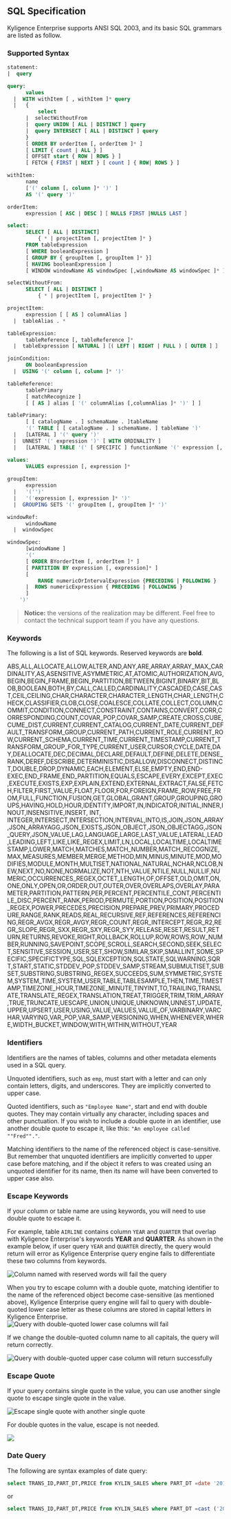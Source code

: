 ## SQL Specification

Kyligence Enterprise supports ANSI SQL 2003, and its basic SQL grammars are listed as follow.



### Supported Syntax

```sql
statement:
|  query 

query:
      values
  |  WITH withItem [ , withItem ]* query
  |   {
          select
      |  selectWithoutFrom
      |  query UNION [ ALL | DISTINCT ] query
      |  query INTERSECT [ ALL | DISTINCT ] query
      }
      [ ORDER BY orderItem [, orderItem ]* ]
      [ LIMIT { count | ALL } ]
      [ OFFSET start { ROW | ROWS } ]
      [ FETCH { FIRST | NEXT } [ count ] { ROW| ROWS } ]

withItem:
      name
      ['(' column [, column ]* ')' ]
      AS '(' query ')'

orderItem:
      expression [ ASC | DESC ]［ NULLS FIRST |NULLS LAST ］

select:
      SELECT [ ALL | DISTINCT]
          { * | projectItem [, projectItem ]* }
      FROM tableExpression
      [ WHERE booleanExpression ]
      [ GROUP BY { groupItem [, groupItem ]* }]
      [ HAVING booleanExpression ]
      [ WINDOW windowName AS windowSpec [,windowName AS windowSpec ]* ]

selectWithoutFrom:
      SELECT [ ALL | DISTINCT ]
          { * | projectItem [, projectItem ]* }

projectItem:
      expression [ [ AS ] columnAlias ]
  |  tableAlias . *

tableExpression:
      tableReference [, tableReference ]*
  |  tableExpression [ NATURAL ]［( LEFT | RIGHT | FULL ) [ OUTER ] ］ JOINtableExpression [ joinCondition ]

joinCondition:
      ON booleanExpression
  |  USING '(' column [, column ]* ')'

tableReference:
      tablePrimary
      [ matchRecognize ]
      [ [ AS ] alias [ '(' columnAlias [,columnAlias ]* ')' ] ]

tablePrimary:
      [ [ catalogName . ] schemaName . ]tableName
      '(' TABLE [ [ catalogName . ] schemaName. ] tableName ')'
  |   [LATERAL ] '(' query ')'
  |  UNNEST '(' expression ')' [ WITH ORDINALITY ]
  |   [LATERAL ] TABLE '(' [ SPECIFIC ] functionName '(' expression [, expression ]*')' ')'

values:
      VALUES expression [, expression ]*
 
groupItem:
      expression
  |   '('')'
  |   '('expression [, expression ]* ')'
  |  GROUPING SETS '(' groupItem [, groupItem ]* ')'

windowRef:
      windowName
  |  windowSpec

windowSpec:
      [windowName ]
      '(' 
      [ ORDER BYorderItem [, orderItem ]* ]
      [ PARTITION BY expression [, expression]* ]
      [
          RANGE numericOrIntervalExpression {PRECEDING | FOLLOWING }
      |  ROWS numericExpression { PRECEDING | FOLLOWING }
      ]
    ')'
```

> **Notice:** the versions of the realization may be different. Feel free to contact the technical support team if you have any questions.



### Keywords

The following is a list of SQL keywords. Reserved keywords are **bold**.

ABS,ALL,ALLOCATE,ALLOW,ALTER,AND,ANY,ARE,ARRAY,ARRAY_MAX_CARDINALITY,AS,ASENSITIVE,ASYMMETRIC,AT,ATOMIC,AUTHORIZATION,AVG,BEGIN,BEGIN_FRAME,BEGIN_PARTITION,BETWEEN,BIGINT,BINARY,BIT,BLOB,BOOLEAN,BOTH,BY,CALL,CALLED,CARDINALITY,CASCADED,CASE,CAST,CEIL,CEILING,CHAR,CHARACTER,CHARACTER_LENGTH,CHAR_LENGTH,CHECK,CLASSIFIER,CLOB,CLOSE,COALESCE,COLLATE,COLLECT,COLUMN,COMMIT,CONDITION,CONNECT,CONSTRAINT,CONTAINS,CONVERT,CORR,CORRESPONDING,COUNT,COVAR_POP,COVAR_SAMP,CREATE,CROSS,CUBE,CUME_DIST,CURRENT,CURRENT_CATALOG,CURRENT_DATE,CURRENT_DEFAULT_TRANSFORM_GROUP,CURRENT_PATH,CURRENT_ROLE,CURRENT_ROW,CURRENT_SCHEMA,CURRENT_TIME,CURRENT_TIMESTAMP,CURRENT_TRANSFORM_GROUP_FOR_TYPE,CURRENT_USER,CURSOR,CYCLE,DATE,DAY,DEALLOCATE,DEC,DECIMAL,DECLARE,DEFAULT,DEFINE,DELETE,DENSE_RANK,DEREF,DESCRIBE,DETERMINISTIC,DISALLOW,DISCONNECT,DISTINCT,DOUBLE,DROP,DYNAMIC,EACH,ELEMENT,ELSE,EMPTY,END,END-EXEC,END_FRAME,END_PARTITION,EQUALS,ESCAPE,EVERY,EXCEPT,EXEC,EXECUTE,EXISTS,EXP,EXPLAIN,EXTEND,EXTERNAL,EXTRACT,FALSE,FETCH,FILTER,FIRST_VALUE,FLOAT,FLOOR,FOR,FOREIGN,FRAME_ROW,FREE,FROM,FULL,FUNCTION,FUSION,GET,GLOBAL,GRANT,GROUP,GROUPING,GROUPS,HAVING,HOLD,HOUR,IDENTITY,IMPORT,IN,INDICATOR,INITIAL,INNER,INOUT,INSENSITIVE,INSERT, INT, INTEGER,INTERSECT,INTERSECTION,INTERVAL,INTO,IS,JOIN,JSON_ARRAY,JSON_ARRAYAGG,JSON_EXISTS,JSON_OBJECT,JSON_OBJECTAGG,JSON_QUERY,JSON_VALUE,LAG,LANGUAGE,LARGE,LAST_VALUE,LATERAL,LEAD,LEADING,LEFT,LIKE,LIKE_REGEX,LIMIT,LN,LOCAL,LOCALTIME,LOCALTIMESTAMP,LOWER,MATCH,MATCHES,MATCH_NUMBER,MATCH_RECOGNIZE,MAX,MEASURES,MEMBER,MERGE,METHOD,MIN,MINUS,MINUTE,MOD,MODIFIES,MODULE,MONTH,MULTISET,NATIONAL,NATURAL,NCHAR,NCLOB,NEW,NEXT,NO,NONE,NORMALIZE,NOT,NTH_VALUE,NTILE,NULL,NULLIF,NUMERIC,OCCURRENCES_REGEX,OCTET_LENGTH,OF,OFFSET,OLD,OMIT,ON,ONE,ONLY,OPEN,OR,ORDER,OUT,OUTER,OVER,OVERLAPS,OVERLAY,PARAMETER,PARTITION,PATTERN,PER,PERCENT,PERCENTILE_CONT,PERCENTILE_DISC,PERCENT_RANK,PERIOD,PERMUTE,PORTION,POSITION,POSITION_REGEX,POWER,PRECEDES,PRECISION,PREPARE,PREV,PRIMARY,PROCEDURE,RANGE,RANK,READS,REAL,RECURSIVE,REF,REFERENCES,REFERENCING,REGR_AVGX,REGR_AVGY,REGR_COUNT,REGR_INTERCEPT,REGR_R2,REGR_SLOPE,REGR_SXX,REGR_SXY,REGR_SYY,RELEASE,RESET,RESULT,RETURN,RETURNS,REVOKE,RIGHT,ROLLBACK,ROLLUP,ROW,ROWS,ROW_NUMBER,RUNNING,SAVEPOINT,SCOPE,SCROLL,SEARCH,SECOND,SEEK,SELECT,SENSITIVE,SESSION_USER,SET,SHOW,SIMILAR,SKIP,SMALLINT,SOME,SPECIFIC,SPECIFICTYPE,SQL,SQLEXCEPTION,SQLSTATE,SQLWARNING,SQRT,START,STATIC,STDDEV_POP,STDDEV_SAMP,STREAM,SUBMULTISET,SUBSET,SUBSTRING,SUBSTRING_REGEX,SUCCEEDS,SUM,SYMMETRIC,SYSTEM,SYSTEM_TIME,SYSTEM_USER,TABLE,TABLESAMPLE,THEN,TIME,TIMESTAMP,TIMEZONE_HOUR,TIMEZONE_MINUTE,TINYINT,TO,TRAILING,TRANSLATE,TRANSLATE_REGEX,TRANSLATION,TREAT,TRIGGER,TRIM,TRIM_ARRAY,TRUE,TRUNCATE,UESCAPE,UNION,UNIQUE,UNKNOWN,UNNEST,UPDATE,UPPER,UPSERT,USER,USING,VALUE,VALUES,VALUE_OF,VARBINARY,VARCHAR,VARYING,VAR_POP,VAR_SAMP,VERSIONING,WHEN,WHENEVER,WHERE,WIDTH_BUCKET,WINDOW,WITH,WITHIN,WITHOUT,YEAR




### Identifiers

Identifiers are the names of tables, columns and other metadata elements used in a SQL query.

Unquoted identifiers, such as `emp`, must start with a letter and can only contain letters, digits, and underscores. They are implicitly converted to upper case.

Quoted identifiers, such as `"Employee Name"`, start and end with double quotes. They may contain virtually any character, including spaces and other punctuation. If you wish to include a double quote in an identifier, use another double quote to escape it, like this: `"An employee called ""Fred""."`.

Matching identifiers to the name of the referenced object is case-sensitive. But remember that unquoted identifiers are implicitly converted to upper case before matching, and if the object it refers to was created using an unquoted identifier for its name, then its name will have been converted to upper case also.



### Escape Keywords 

If your column or table name are using keywords, you will need to use double quote to escape it.  

For example, table `AIRLINE` contains column `YEAR` and `QUARTER` that overlap with Kyligence Enterprise's keywords **YEAR** and **QUARTER**. As shown in the example below, if user query  `YEAR` and `QUARTER` directly, the query would return will error as Kyligence Enterprise query engine fails to differentiate these two columns from keywords. 

![Column named with reserved words will fail the query](images/spec/1.png)

When you try to escape column with a double quote, matching identifier to the name of the referenced object become case-sensitive (as mentioned above), Kyligence Enterprise query engine will fail to query with double-quoted lower case letter as these columns are stored in capital letters in Kyligence Enterprise.  ![Query with double-quoted lower case columns will fail ](images/spec/2.png)

If we change the double-quoted column name to all capitals, the query will return correctly.

![Query with double-quoted upper case column will return successfully  ](images/spec/4.png)



### Escape Quote

If your query contains single quote in the value, you can use another single quote to escape single quote in the value. 

![Escape single quote with another single quote](images/spec/5.png)

For double quotes in the value, escape is not needed. 

![](images/spec/6.png)



### Date Query

The following are syntax examples of date query:

```sql
select TRANS_ID,PART_DT,PRICE from KYLIN_SALES where PART_DT =date '2012-01-01'
```

or

```sql
select TRANS_ID,PART_DT,PRICE from KYLIN_SALES where PART_DT =cast ('2012-01-01' as date)
```

